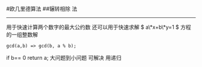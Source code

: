 #欧几里德算法
##辗转相除 法

---

用于快速计算两个数字的最大公约数
还可以用于快速求解 $ a\\*x+b\\*y=1 $
方程的一组整数解

`gcd(a,b) => gcd(b, a % b);`


if b== 0 return a;
大问题到小问题 可解决 用递归
